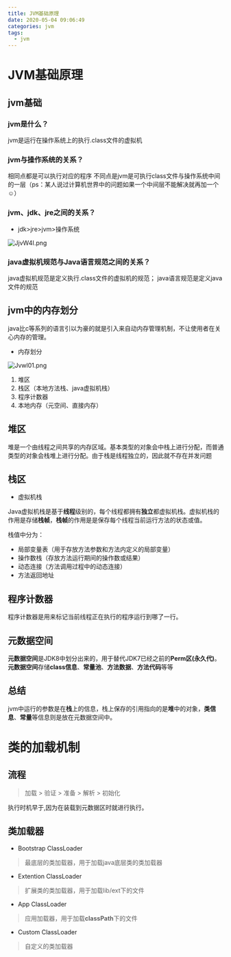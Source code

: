 ```yaml
---
title: JVM基础原理
date: 2020-05-04 09:06:49
categories: jvm
tags:
  - jvm
---
```


# JVM基础原理

## jvm基础

### jvm是什么？
jvm是运行在操作系统上的执行.class文件的虚拟机

### jvm与操作系统的关系？
相同点都是可以执行对应的程序
不同点是jvm是可执行class文件与操作系统中间的一层（ps：某人说过计算机世界中的问题如果一个中间层不能解决就再加一个☺️）

### jvm、jdk、jre之间的关系？
- jdk>jre>jvm>操作系统

![JjvW4I.png](https://s1.ax1x.com/2020/05/02/JjvW4I.png)


### java虚拟机规范与Java语言规范之间的关系？
java虚拟机规范是定义执行.class文件的虚拟机的规范；
java语言规范是定义java文件的规范

## jvm中的内存划分

java比c等系列的语言引以为豪的就是引入来自动内存管理机制，不让使用者在关心内存的管理。

- 内存划分

![Jvwl01.png](https://s1.ax1x.com/2020/05/02/Jvwl01.png)

1. 堆区
2. 栈区（本地方法栈、java虚拟机栈）
3. 程序计数器
4. 本地内存（元空间、直接内存）

## 堆区
堆是一个由线程之间共享的内存区域。基本类型的对象会中栈上进行分配，而普通类型的对象会栈堆上进行分配。由于栈是线程独立的，因此就不存在并发问题

## 栈区

- 虚拟机栈

Java虚拟机栈是基于**线程**级别的，每个线程都拥有**独立**都虚拟机栈。虚拟机栈的作用是存储**栈帧**，**栈帧**的作用是是保存每个线程当前运行方法的状态或值。

栈值中分为：

- 局部变量表（用于存放方法参数和方法内定义的局部变量）
- 操作数栈（存放方法运行期间的操作数或结果）
- 动态连接（方法调用过程中的动态连接）
- 方法返回地址


## 程序计数器

程序计数器是用来标记当前线程正在执行的程序运行到哪了一行。

## 元数据空间
**元数据空间**是JDK8中划分出来的，用于替代JDK7已经之前的**Perm区(永久代)**。
**元数据空间**存储**class信息**、**常量池**、**方法数据**、**方法代码**等等


## 总结
jvm中运行的参数是在**栈**上的信息，栈上保存的引用指向的是**堆**中的对象，**类信息**、**常量**等信息则是放在元数据空间中。

# 类的加载机制

## 流程
> 加载 > 验证 > 准备 > 解析 > 初始化

<cint>执行时机早于<int>,因为<cint>在装载到元数据区时就进行执行。

## 类加载器

- Bootstrap ClassLoader
> 最底层的类加载器，用于加载java底层类的类加载器

- Extention ClassLoader
> 扩展类的类加载器，用于加载lib/ext下的文件

- App ClassLoader
> 应用加载器，用于加载**classPath**下的文件

- Custom ClassLoader
> 自定义的类加载器














